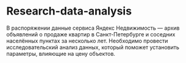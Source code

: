 # Research-data-analysis

В распоряжении данные сервиса Яндекс Недвижимость — архив объявлений о продаже квартир в Санкт-Петербурге и соседних населённых пунктах за несколько лет. Необходимо провести исследовательский анализ данных, который поможет установить параметры, влияющие на цену объектов.
